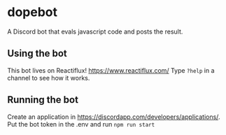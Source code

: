 # dopebot

A Discord bot that evals javascript code and posts the result.

## Using the bot

This bot lives on Reactiflux! https://www.reactiflux.com/ Type `?help` in a channel to see how it works.

## Running the bot

Create an application in https://discordapp.com/developers/applications/. Put the bot token in the .env and run `npm run start`
